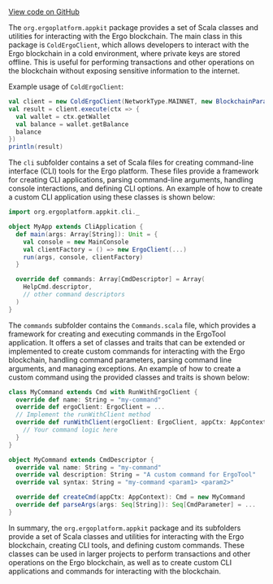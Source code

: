 [View code on GitHub](https://github.com/ergoplatform/ergo-appkit/.autodoc/docs/json/appkit/src/main/scala/org/ergoplatform)

The `org.ergoplatform.appkit` package provides a set of Scala classes and utilities for interacting with the Ergo blockchain. The main class in this package is `ColdErgoClient`, which allows developers to interact with the Ergo blockchain in a cold environment, where private keys are stored offline. This is useful for performing transactions and other operations on the blockchain without exposing sensitive information to the internet.

Example usage of `ColdErgoClient`:

```scala
val client = new ColdErgoClient(NetworkType.MAINNET, new BlockchainParameters("localhost", 9052))
val result = client.execute(ctx => {
  val wallet = ctx.getWallet
  val balance = wallet.getBalance
  balance
})
println(result)
```

The `cli` subfolder contains a set of Scala files for creating command-line interface (CLI) tools for the Ergo platform. These files provide a framework for creating CLI applications, parsing command-line arguments, handling console interactions, and defining CLI options. An example of how to create a custom CLI application using these classes is shown below:

```scala
import org.ergoplatform.appkit.cli._

object MyApp extends CliApplication {
  def main(args: Array[String]): Unit = {
    val console = new MainConsole
    val clientFactory = () => new ErgoClient(...)
    run(args, console, clientFactory)
  }

  override def commands: Array[CmdDescriptor] = Array(
    HelpCmd.descriptor,
    // other command descriptors
  )
}
```

The `commands` subfolder contains the `Commands.scala` file, which provides a framework for creating and executing commands in the ErgoTool application. It offers a set of classes and traits that can be extended or implemented to create custom commands for interacting with the Ergo blockchain, handling command parameters, parsing command line arguments, and managing exceptions. An example of how to create a custom command using the provided classes and traits is shown below:

```scala
class MyCommand extends Cmd with RunWithErgoClient {
  override def name: String = "my-command"
  override def ergoClient: ErgoClient = ...
  // Implement the runWithClient method
  override def runWithClient(ergoClient: ErgoClient, appCtx: AppContext): Unit = {
    // Your command logic here
  }
}

object MyCommand extends CmdDescriptor {
  override val name: String = "my-command"
  override val description: String = "A custom command for ErgoTool"
  override val syntax: String = "my-command <param1> <param2>"

  override def createCmd(appCtx: AppContext): Cmd = new MyCommand
  override def parseArgs(args: Seq[String]): Seq[CmdParameter] = ...
}
```

In summary, the `org.ergoplatform.appkit` package and its subfolders provide a set of Scala classes and utilities for interacting with the Ergo blockchain, creating CLI tools, and defining custom commands. These classes can be used in larger projects to perform transactions and other operations on the Ergo blockchain, as well as to create custom CLI applications and commands for interacting with the blockchain.
